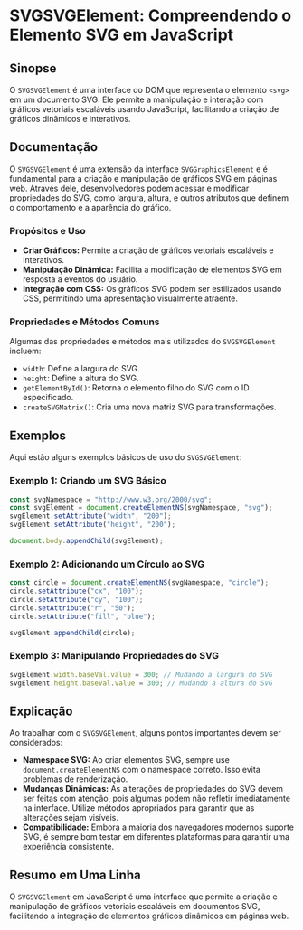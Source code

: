 <!--
Meta Description: # SVGSVGElement: Compreendendo o Elemento SVG em JavaScript ## Sinopse O `SVGSVGElement` é uma interface do DOM que representa o elemento `<svg>` em u...
Meta Keywords: svg, gráficos, svgsvgelement, uma, svgelement
-->

# SVGSVGElement: Compreendendo o Elemento SVG em JavaScript

## Sinopse
O `SVGSVGElement` é uma interface do DOM que representa o elemento `<svg>` em um documento SVG. Ele permite a manipulação e interação com gráficos vetoriais escaláveis usando JavaScript, facilitando a criação de gráficos dinâmicos e interativos.

## Documentação
O `SVGSVGElement` é uma extensão da interface `SVGGraphicsElement` e é fundamental para a criação e manipulação de gráficos SVG em páginas web. Através dele, desenvolvedores podem acessar e modificar propriedades do SVG, como largura, altura, e outros atributos que definem o comportamento e a aparência do gráfico.

### Propósitos e Uso
- **Criar Gráficos:** Permite a criação de gráficos vetoriais escaláveis e interativos.
- **Manipulação Dinâmica:** Facilita a modificação de elementos SVG em resposta a eventos do usuário.
- **Integração com CSS:** Os gráficos SVG podem ser estilizados usando CSS, permitindo uma apresentação visualmente atraente.

### Propriedades e Métodos Comuns
Algumas das propriedades e métodos mais utilizados do `SVGSVGElement` incluem:
- `width`: Define a largura do SVG.
- `height`: Define a altura do SVG.
- `getElementById()`: Retorna o elemento filho do SVG com o ID especificado.
- `createSVGMatrix()`: Cria uma nova matriz SVG para transformações.

## Exemplos
Aqui estão alguns exemplos básicos de uso do `SVGSVGElement`:

### Exemplo 1: Criando um SVG Básico
```javascript
const svgNamespace = "http://www.w3.org/2000/svg";
const svgElement = document.createElementNS(svgNamespace, "svg");
svgElement.setAttribute("width", "200");
svgElement.setAttribute("height", "200");

document.body.appendChild(svgElement);
```

### Exemplo 2: Adicionando um Círculo ao SVG
```javascript
const circle = document.createElementNS(svgNamespace, "circle");
circle.setAttribute("cx", "100");
circle.setAttribute("cy", "100");
circle.setAttribute("r", "50");
circle.setAttribute("fill", "blue");

svgElement.appendChild(circle);
```

### Exemplo 3: Manipulando Propriedades do SVG
```javascript
svgElement.width.baseVal.value = 300; // Mudando a largura do SVG
svgElement.height.baseVal.value = 300; // Mudando a altura do SVG
```

## Explicação
Ao trabalhar com o `SVGSVGElement`, alguns pontos importantes devem ser considerados:
- **Namespace SVG:** Ao criar elementos SVG, sempre use `document.createElementNS` com o namespace correto. Isso evita problemas de renderização.
- **Mudanças Dinâmicas:** As alterações de propriedades do SVG devem ser feitas com atenção, pois algumas podem não refletir imediatamente na interface. Utilize métodos apropriados para garantir que as alterações sejam visíveis.
- **Compatibilidade:** Embora a maioria dos navegadores modernos suporte SVG, é sempre bom testar em diferentes plataformas para garantir uma experiência consistente.

## Resumo em Uma Linha
O `SVGSVGElement` em JavaScript é uma interface que permite a criação e manipulação de gráficos vetoriais escaláveis em documentos SVG, facilitando a integração de elementos gráficos dinâmicos em páginas web.